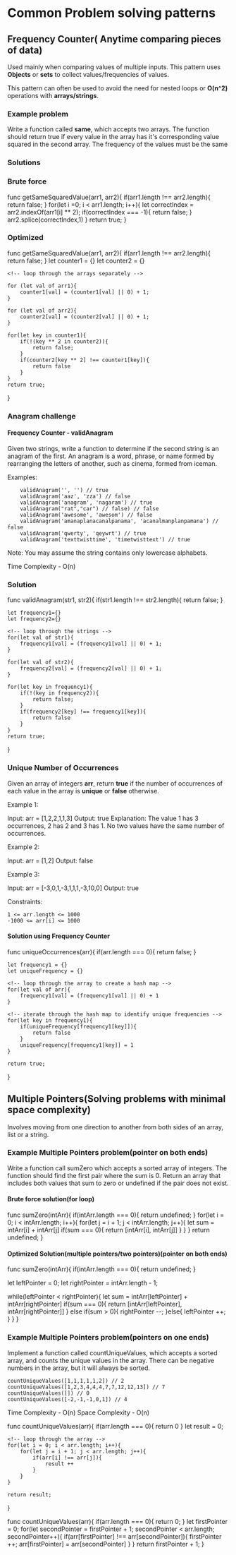 # Common Problem solving patterns

## Frequency Counter( Anytime comparing pieces of data)

Used mainly when comparing values of multiple inputs. This pattern uses **Objects** or **sets** to collect values/frequencies of values.

This pattern can often be used to avoid the need for nested loops or **O(n^2)** operations with **arrays/strings**.

### Example problem

Write a function called **same**, which accepts two arrays. The function should return true if every value in the array has it's corresponding
value squared in the second array. The frequency of the values must be the same

### Solutions

### Brute force

func getSameSquaredValue(arr1, arr2){
    <!-- check if they have same length -->
    if(arr1.length !== arr2.length){
        return false;
    }
    <!-- loop through the first array -->
    for(let i =0; i < arr1.length; i++){
        let correctIndex = arr2.indexOf(arr1[i] ** 2);
         if(correctIndex === -1){
            return false;
         }
         arr2.splice(correctIndex,1)
    }
    return true;
}

### Optimized

func getSameSquaredValue(arr1, arr2){
    <!-- compare length -->
    if(arr1.length !== arr2.length){
        return false;
    }
    let counter1 = {}
    let counter2 = {}

    <!-- loop through the arrays separately -->

    for (let val of arr1){
        counter1[val] = (counter1[val] || 0) + 1;
    }

    for (let val of arr2){
        counter2[val] = (counter2[val] || 0) + 1;
    }

    for(let key in counter1){
        if(!(key ** 2 in counter2)){
            return false;
        }
        if(counter2[key ** 2] !== counter1[key]){
            return false
        }
    }
    return true;
}

### Anagram challenge

#### Frequency Counter - validAnagram

Given two strings, write a function to determine if the second string is an anagram of the first. An anagram is a word, phrase, or name formed by rearranging the letters of another, such as cinema, formed from iceman.

Examples:

```
    validAnagram('', '') // true
    validAnagram('aaz', 'zza') // false
    validAnagram('anagram', 'nagaram') // true
    validAnagram("rat","car") // false) // false
    validAnagram('awesome', 'awesom') // false
    validAnagram('amanaplanacanalpanama', 'acanalmanplanpamana') // false
    validAnagram('qwerty', 'qeywrt') // true
    validAnagram('texttwisttime', 'timetwisttext') // true
```

Note: You may assume the string contains only lowercase alphabets.

Time Complexity - O(n)

### Solution

func validAnagram(str1, str2){
    <!-- first check the length to confirm they have the same length -->
    if(str1.length !== str2.length){
        return false;
    }

    let frequency1={}
    let frequency2={}

    <!-- loop through the strings -->
    for(let val of str1){
        frequency1[val] = (frequency1[val] || 0) + 1;
    }

    for(let val of str2){
        frequency2[val] = (frequency2[val] || 0) + 1;
    }

    for(let key in frequency1){
        if(!(key in frequency2)){
            return false;
        }
        if(frequency2[key] !== frequency1[key]){
            return false
        }
    }
    return true;
}

### Unique Number of Occurrences

Given an array of integers **arr**, return **true** if the number of occurrences of each value in the array is **unique** or **false** otherwise.

Example 1:

Input: arr = [1,2,2,1,1,3]
Output: true
Explanation: The value 1 has 3 occurrences, 2 has 2 and 3 has 1. No two values have the same number of occurrences.

Example 2:

Input: arr = [1,2]
Output: false

Example 3:

Input: arr = [-3,0,1,-3,1,1,1,-3,10,0]
Output: true

Constraints:

    1 <= arr.length <= 1000
    -1000 <= arr[i] <= 1000

#### Solution using Frequency Counter

func uniqueOccurrences(arr){
    <!-- check arr length -->
    if(arr.length === 0){
        return false;
    }

<!-- define the two frequencies -->
    let frequency1 = {}
    let uniqueFrequency = {}

    <!-- loop through the array to create a hash map -->
    for(let val of arr){
        frequency1[val] = (frequency1[val] || 0) + 1
    }

    <!-- iterate through the hash map to identify unique frequencies -->
    for(let key in frequency1){
        if(uniqueFrequency[frequency1[key]]){
            return false
        }
        uniqueFrequency[frequency1[key]] = 1
    }

    return true;
}

## Multiple Pointers(Solving problems with minimal space complexity)

Involves moving from one direction to another from both sides of an array, list or a string.

### Example Multiple Pointers problem(pointer on both ends)

Write a function call sumZero which accepts a sorted array of integers. The function should find the first pair where the sum
is 0. Return an array that includes both values that sum to zero or undefined if the pair does not exist.

#### Brute force solution(for loop)

func sumZero(intArr){
    if(intArr.length === 0){
        return undefined;
    }
for(let i = 0; i < intArr.length; i++){
    for(let j = i + 1; j < intArr.length; j++){
        let sum = intArr[i] + intArr[j]
        if(sum === 0){
            return [intArr[i], intArr[j]]
        }
    }
}
return undefined;
}

#### Optimized Solution(multiple pointers/two pointers)(pointer on both ends)

func sumZero(intArr){
    if(intArr.length === 0){
        return undefined;
    }
<!-- define the pointers -->
let leftPointer = 0;
let rightPointer = intArr.length - 1;
<!-- use while loop to check if left is less then the right as it should be since we are working with a sorted array -->
while(leftPointer < rightPointer){
    let sum = intArr[leftPointer] + intArr[rightPointer]
    if(sum === 0){
        return [intArr[leftPointer], intArr[rightPointer]]
    }
    else if(sum > 0){
        rightPointer --;
    }else{
        leftPointer ++;
    }
}
}

### Example Multiple Pointers problem(pointers on one ends)

Implement a function called countUniqueValues, which accepts a sorted array, and counts the unique values in the array. There can be negative numbers in the array, but it will always be sorted.

    countUniqueValues([1,1,1,1,1,2]) // 2
    countUniqueValues([1,2,3,4,4,4,7,7,12,12,13]) // 7
    countUniqueValues([]) // 0
    countUniqueValues([-2,-1,-1,0,1]) // 4

Time Complexity - O(n)
Space Complexity - O(n)

<!-- Brute force solution using a nested loop -->

func countUniqueValues(arr){
    <!-- check length of array -->
    if(arr.length === 0){
        return 0
    }
    let result = 0;

    <!-- loop through the array -->
    for(let i = 0; i < arr.length; i++){ 
        for(let j = i + 1; j < arr.length; j++){
            if(arr[i] !== arr[j]){
                result ++
            }     
        }
    }

    return result;
}

<!-- optimized solution using multiple pointers -->
func countUniqueValues(arr){
     if(arr.length === 0){
        return 0;
    }
    let firstPointer = 0;
    for(let secondPointer = firstPointer + 1; secondPointer < arr.length; secondPointer++){
        if(arr[firstPointer] !== arr[secondPointer]){
            firstPointer ++;
            arr[firstPointer] = arr[secondPointer]
        }
    }
    return firstPointer + 1;
}
